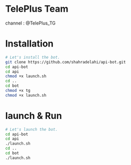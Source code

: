 # TelePlus Team

channel : <a herf="https://telegram.me/TelePlus_TG">@TelePlus_TG</a>

# Installation

```sh
# Let's install the bot.
git clone https://github.com/shahradelahi/api-bot.git
cd api-bot
cd api
chmod +x launch.sh
cd ..
cd bot
chmod +x tg
chmod +x launch.sh
```

# Iaunch & Run

```sh
# Let's launch the bot.
cd api-bot
cd api
./launch.sh
cd ..
cd bot
./launch.sh
```
